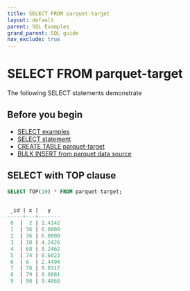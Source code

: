 ```yaml
---
title: SELECT FROM parquet-target
layout: default
parent: SQL Examples
grand_parent: SQL guide
nav_exclude: true
---
```

# SELECT FROM parquet-target

The following SELECT statements demonstrate

## Before you begin
* [SELECT examples](/docs/sql-guide/examples/sql-eg-select/sql-eg-select-home)
* [SELECT statement](/docs/sql-guide/statements/statement-select)
* [CREATE TABLE parquet-target](/docs/sql-guide/examples/sql-eg-table/sql-eg-table-create-parquet-target)
* [BULK INSERT from parquet data source](/docs/sql-guide/examples/sql-eg-insert/sql-eg-insert-bulk-parquet-target)

## SELECT with TOP clause

```sql
SELECT TOP(10) * FROM parquet-target;


 _id | x |   y
-----+---+-------
 0  |  2 | 1.4142
 1  | 36 | 6.0000
 2  | 36 | 6.0000
 3  | 18 | 4.2426
 4  | 68 | 8.2462
 5  | 74 | 8.6023
 6  | 6  | 2.4494
 7  | 78 | 8.8317
 8  | 79 | 8.8881
 9  | 90 | 9.4868
```
